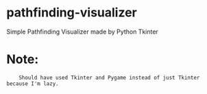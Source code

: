 # pathfinding-visualizer
Simple Pathfinding Visualizer made by Python Tkinter
# Note: 
        Should have used Tkinter and Pygame instead of just Tkinter because I'm lazy.
